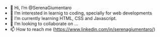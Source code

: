 - 👋 Hi, I’m @SerenaGiumentaro
- 👀 I’m interested in learnig to coding, specially for web developments
- 🌱 I’m currently learning HTML, CSS and Javascript.
- 💞️ I’m looking to collaborate on ...
- 📫 How to reach me (https://www.linkedin.com/in/serenagiumentaro/)

<!---
SerenaGiumentaro/SerenaGiumentaro is a ✨ special ✨ repository because its `README.md` (this file) appears on your GitHub profile.
You can click the Preview link to take a look at your changes.
--->
